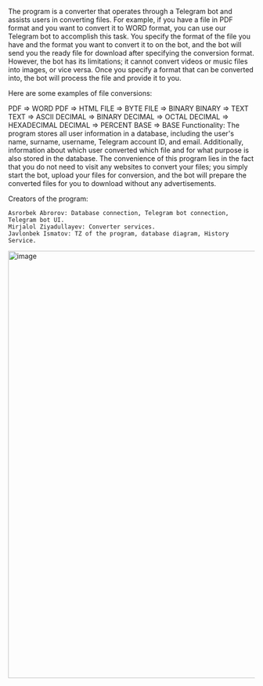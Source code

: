 The program is a converter that operates through a Telegram bot and assists users in converting files. For example, if you have a file in PDF format and you want to convert it to WORD format, you can use our Telegram bot to accomplish this task. You specify the format of the file you have and the format you want to convert it to on the bot, and the bot will send you the ready file for download after specifying the conversion format. However, the bot has its limitations; it cannot convert videos or music files into images, or vice versa. Once you specify a format that can be converted into, the bot will process the file and provide it to you.

Here are some examples of file conversions:

PDF => WORD
PDF => HTML
FILE => BYTE
FILE => BINARY
BINARY => TEXT
TEXT => ASCII
DECIMAL => BINARY
DECIMAL => OCTAL
DECIMAL => HEXADECIMAL
DECIMAL => PERCENT
BASE => BASE
Functionality: The program stores all user information in a database, including the user's name, surname, username, Telegram account ID, and email. Additionally, information about which user converted which file and for what purpose is also stored in the database. The convenience of this program lies in the fact that you do not need to visit any websites to convert your files; you simply start the bot, upload your files for conversion, and the bot will prepare the converted files for you to download without any advertisements.

Creators of the program:

    Asrorbek Abrorov: Database connection, Telegram bot connection, Telegram bot UI.
    Mirjalol Ziyadullayev: Converter services.
    Javlonbek Ismatov: TZ of the program, database diagram, History Service.

<img width="871" alt="image" src="https://github.com/Asrorbek-Abrorov/Converter/assets/101877510/78aeb36c-6698-499e-a5ec-9a9d4d236dc6">
